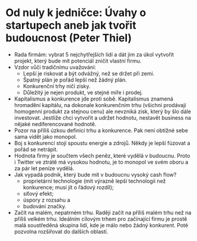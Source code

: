 # Od nuly k jedničce: Úvahy o startupech aneb jak tvořit budoucnost (Peter Thiel)
* Rada firmám: vybrat 5 nejchytřejších lidí a dát jim za úkol vytvořit projekt, který bude mít potenciál zničit vlastní firmu.
* Vzdor vůči tradičnímu uvažování:
  - Lepší je riskovat a být odvážný, než se držet při zemi.
  - Špatný plán je pořád lepší než žádný plán.
  - Konkurenční trhy ničí zisky.
  - Důležitý je nejen produkt, ve stejné míře i prodej.
* Kapitalismus a konkurence jde proti sobě. Kapitalismus znamená hromadění kapitálu, na dokonale konkurenčním trhu (všichni prodávají homogenní produkt za stejnou cenu) ale nevzniká zisk, který by šlo dále investovat. Jestliže chci vytvořit a udržet hodnotu, nestavět business na nějaké nediferencované hodnotě.
* Pozor na příliš úzkou definici trhu a konkurence. Pak není obtížné sebe sama vidět jako monopol.
* Boj s konkurencí stojí spoustu energie a zdrojů. Někdy je lepší fúzovat a pořád se netrápit.
* Hodnota firmy je součtem všech peněz, které vydělá v budoucnu. Proto i Twitter ve ztrátě má vysokou hodnotu, je to monopol ve svém oboru a za pár let peníze vydělá. 
* Jak vypadá podnik, který bude mít v budoucnu vysoký cash flow?
  - proprietární technologie (mít výrazně lepší technologii než konkurence; musí jít o řádový rozdíl); 
  - síťový efekt; 
  - úspory z rozsahu a 
  - budování značky.
* Začít na malém, nepatrném trhu. Raději začít na příliš malém trhu než na příliš velkém trhu. Ideálním cílovým trhem pro začínající firmu je prostě malá soustředěná skupina lidí, kde je málo nebo žádný konkurent. Poté pozvolna rozšiřovat do dalších oblastí.
